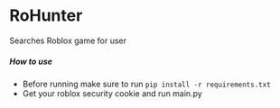 # RoHunter
Searches Roblox game for user

##### How to use
<ul>
  <li>Before running make sure to run <code>pip install -r requirements.txt</code></li>
  <li>Get your roblox security cookie and run main.py</li>
</ul>
